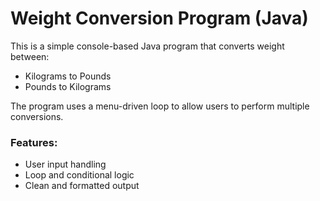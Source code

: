 # Weight Conversion Program (Java)

This is a simple console-based Java program that converts weight between:
- Kilograms to Pounds
- Pounds to Kilograms

The program uses a menu-driven loop to allow users to perform multiple conversions.

### Features:
- User input handling
- Loop and conditional logic
- Clean and formatted output

